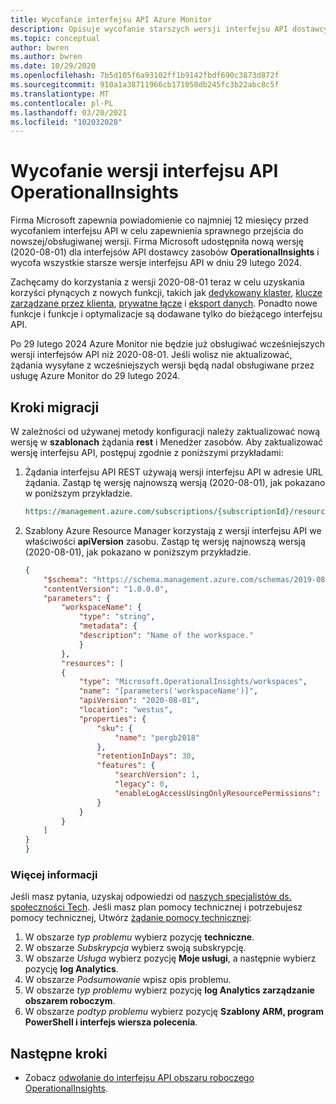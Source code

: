 ```yaml
---
title: Wycofanie interfejsu API Azure Monitor
description: Opisuje wycofanie starszych wersji interfejsu API dostawcy zasobów OperationalInsights.
ms.topic: conceptual
author: bwren
ms.author: bwren
ms.date: 10/29/2020
ms.openlocfilehash: 7b5d105f6a93102ff1b9142fbdf690c3873d872f
ms.sourcegitcommit: 910a1a38711966cb171050db245fc3b22abc8c5f
ms.translationtype: MT
ms.contentlocale: pl-PL
ms.lasthandoff: 03/20/2021
ms.locfileid: "102032028"
---
```

# <a name="operationalinsights-api-version-retirement"></a>Wycofanie wersji interfejsu API OperationalInsights
Firma Microsoft zapewnia powiadomienie co najmniej 12 miesięcy przed wycofaniem interfejsu API w celu zapewnienia sprawnego przejścia do nowszej/obsługiwanej wersji. Firma Microsoft udostępniła nową wersję (2020-08-01) dla interfejsów API dostawcy zasobów **OperationalInsights** i wycofa wszystkie starsze wersje interfejsu API w dniu 29 lutego 2024.

Zachęcamy do korzystania z wersji 2020-08-01 teraz w celu uzyskania korzyści płynących z nowych funkcji, takich jak [dedykowany klaster](./logs-dedicated-clusters.md), [klucze zarządzane przez klienta](../logs/customer-managed-keys.md), [prywatne łącze](./private-link-security.md) i [eksport danych](./logs-data-export.md). Ponadto nowe funkcje i funkcje i optymalizacje są dodawane tylko do bieżącego interfejsu API.

Po 29 lutego 2024 Azure Monitor nie będzie już obsługiwać wcześniejszych wersji interfejsów API niż 2020-08-01. Jeśli wolisz nie aktualizować, żądania wysyłane z wcześniejszych wersji będą nadal obsługiwane przez usługę Azure Monitor do 29 lutego 2024.

## <a name="migration-steps"></a>Kroki migracji
W zależności od używanej metody konfiguracji należy zaktualizować nową wersję w **szablonach** żądania **rest** i Menedżer zasobów. Aby zaktualizować wersję interfejsu API, postępuj zgodnie z poniższymi przykładami:

1. Żądania interfejsu API REST używają wersji interfejsu API w adresie URL żądania. Zastąp tę wersję najnowszą wersją (2020-08-01), jak pokazano w poniższym przykładzie.

    ```rest
    https://management.azure.com/subscriptions/{subscriptionId}/resourcegroups/{resourceGroupName}/providers/Microsoft.OperationalInsights/workspaces/{workspaceName}?api-version=2020-08-01
    ```

2. Szablony Azure Resource Manager korzystają z wersji interfejsu API we właściwości **apiVersion** zasobu. Zastąp tę wersję najnowszą wersją (2020-08-01), jak pokazano w poniższym przykładzie.


    ```json
    {
        "$schema": "https://schema.management.azure.com/schemas/2019-08-01/deploymentTemplate.json#",
        "contentVersion": "1.0.0.0",
        "parameters": {
            "workspaceName": {
                "type": "string",
                "metadata": {
                "description": "Name of the workspace."
                }
            },
            "resources": [
            {
                "type": "Microsoft.OperationalInsights/workspaces",
                "name": "[parameters('workspaceName')]",
                "apiVersion": "2020-08-01",
                "location": "westus",
                "properties": {
                    "sku": {
                        "name": "pergb2018"
                    },
                    "retentionInDays": 30,
                    "features": {
                        "searchVersion": 1,
                        "legacy": 0,
                        "enableLogAccessUsingOnlyResourcePermissions": true
                    }
                }
            }
        ]
    }
    }
    ```


### <a name="more-information"></a>Więcej informacji
Jeśli masz pytania, uzyskaj odpowiedzi od [naszych specjalistów ds. społeczności Tech]( https://techcommunity.microsoft.com/t5/azure-monitor/bd-p/AzureMonitor). Jeśli masz plan pomocy technicznej i potrzebujesz pomocy technicznej, Utwórz [żądanie pomocy technicznej]( https://portal.azure.com/#blade/Microsoft_Azure_Support/HelpAndSupportBlade/newsupportrequest): 
1.  W obszarze *typ problemu* wybierz pozycję **techniczne**. 
2.  W obszarze *Subskrypcja* wybierz swoją subskrypcję. 
3.  W obszarze *Usługa* wybierz pozycję **Moje usługi**, a następnie wybierz pozycję **log Analytics**. 
4.  W obszarze *Podsumowanie* wpisz opis problemu. 
5.  W obszarze *typ problemu* wybierz pozycję **log Analytics zarządzanie obszarem roboczym**.  
6.  W obszarze *podtyp problemu* wybierz pozycję **Szablony ARM, program PowerShell i interfejs wiersza polecenia**. 

## <a name="next-steps"></a>Następne kroki

- Zobacz [odwołanie do interfejsu API obszaru roboczego OperationalInsights](/rest/api/loganalytics/workspaces).